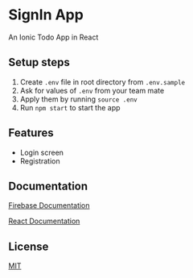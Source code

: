 # SignIn App

An Ionic Todo App in React

## Setup steps

1. Create `.env` file in root directory from `.env.sample`
2. Ask for values of `.env` from your team mate
3. Apply them by running `source .env`
4. Run `npm start` to start the app

## Features

- Login screen
- Registration

## Documentation

[Firebase Documentation](https://firebase.google.com/docs/auth/web/password-auth?authuser=0#create_a_password-based_account)

[React Documentation](https://react.dev/)

## License

[MIT](https://choosealicense.com/licenses/mit/)
